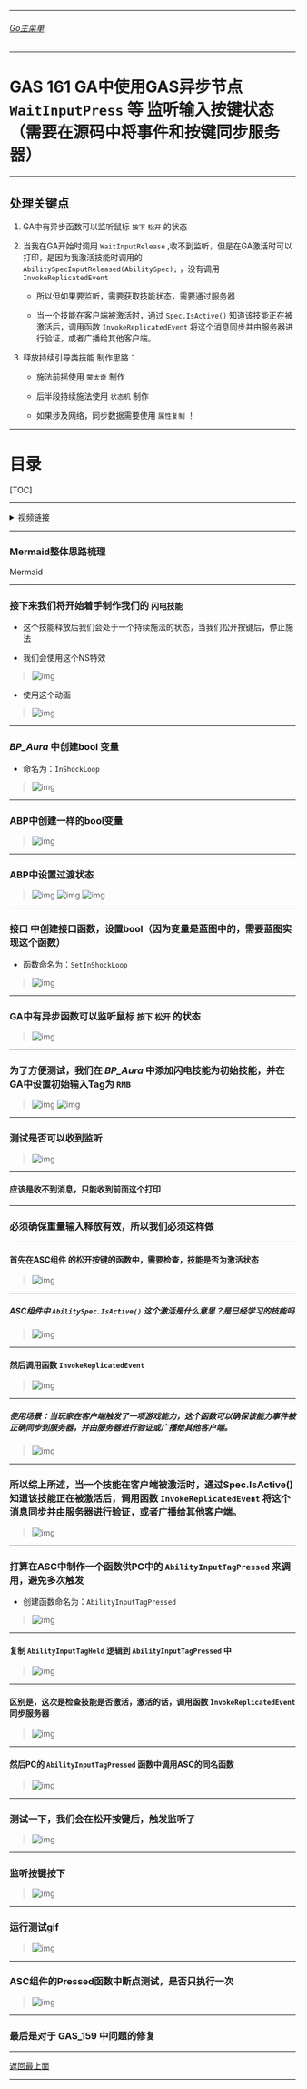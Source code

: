 ___________________________________________________________________________________________
###### [Go主菜单](../MainMenu.md)
___________________________________________________________________________________________

# GAS 161 GA中使用GAS异步节点  `WaitInputPress` 等 监听输入按键状态（需要在源码中将事件和按键同步服务器）

___________________________________________________________________________________________

## 处理关键点

1. GA中有异步函数可以监听鼠标 `按下` `松开` 的状态

2. 当我在GA开始时调用 `WaitInputRelease` ,收不到监听，但是在GA激活时可以打印，是因为我激活技能时调用的 `AbilitySpecInputReleased(AbilitySpec);` ，没有调用 `InvokeReplicatedEvent`

    - 所以但如果要监听，需要获取技能状态，需要通过服务器

    - 当一个技能在客户端被激活时，通过 `Spec.IsActive()`  知道该技能正在被激活后，调用函数 `InvokeReplicatedEvent` 将这个消息同步并由服务器进行验证，或者广播给其他客户端。

3. 释放持续引导类技能 制作思路：

    - 施法前摇使用 `蒙太奇` 制作

    - 后半段持续施法使用 `状态机` 制作

    - 如果涉及网络，同步数据需要使用 `属性复制` ！

___________________________________________________________________________________________

# 目录


[TOC]


___________________________________________________________________________________________

<details>
<summary>视频链接</summary>

[5. Invoke Replicated Event_哔哩哔哩_bilibili](https://www.bilibili.com/video/BV1TH4y1L7NP/?p=118&spm_id_from=pageDriver&vd_source=9e1e64122d802b4f7ab37bd325a89e6c)

------

</details>

___________________________________________________________________________________________

### Mermaid整体思路梳理

Mermaid

___________________________________________________________________________________________

### 接下来我们将开始着手制作我们的 `闪电技能`

  - 这个技能释放后我们会处于一个持续施法的状态，当我们松开按键后，停止施法

- 我们会使用这个NS特效
>![img](https://api2.mubu.com/v3/document_image/25165450_dd1339ae-9036-4bcb-cf87-a1c125ac28a8.png)

- 使用这个动画
>![img](https://api2.mubu.com/v3/document_image/25165450_f077e6f4-fdf6-4ebf-dc45-4c2ebc60a619.png)


------

### ***BP_Aura*** 中创建bool 变量

  - 命名为：`InShockLoop`

>![img](https://api2.mubu.com/v3/document_image/25165450_5eece7ff-5588-47be-d242-1b34ccdf47d6.png)


------

### ABP中创建一样的bool变量
>![img](https://api2.mubu.com/v3/document_image/25165450_8787f575-5a8f-4c9a-c7fd-d569322e7956.png)


------

### ABP中设置过渡状态
>![img](https://api2.mubu.com/v3/document_image/25165450_51efc342-0b65-47be-d9fb-0827c8acf473.png)
>![img](https://api2.mubu.com/v3/document_image/25165450_8f713cb2-83b2-4234-ecea-450c6f152630.png)
>![img](https://api2.mubu.com/v3/document_image/25165450_f999fb3a-2bb8-4184-bc9f-52810932dafa.png)


------

### 接口  中创建接口函数，设置bool（因为变量是蓝图中的，需要蓝图实现这个函数）

  - 函数命名为：`SetInShockLoop`

>![img](https://api2.mubu.com/v3/document_image/25165450_17dc7213-2e5d-4d5f-ac3b-98a67dfe22fa.png)


------

### GA中有异步函数可以监听鼠标 `按下` `松开` 的状态
>![img](https://api2.mubu.com/v3/document_image/25165450_2320f88b-c339-40d0-a040-05fd84ee2e57.png)


------

### 为了方便测试，我们在 ***BP_Aura*** 中添加闪电技能为初始技能，并在GA中设置初始输入Tag为 `RMB`
>![img](https://api2.mubu.com/v3/document_image/25165450_9d6f04f7-ef07-48ce-d424-9377f9ed9667.png)
>![img](https://api2.mubu.com/v3/document_image/25165450_368f5d35-958f-46e2-a83b-f018ab4c03db.png)


------

### 测试是否可以收到监听
>![img](https://api2.mubu.com/v3/document_image/25165450_bbeb82e9-f6a9-4515-d688-1e2e3696595c.png)


------

#### 应该是收不到消息，只能收到前面这个打印


------

### 必须确保重量输入释放有效，所以我们必须这样做


------

#### 首先在ASC组件 的松开按键的函数中，需要检查，技能是否为激活状态
>![img](https://api2.mubu.com/v3/document_image/25165450_a2a94bf4-74b7-41f5-a867-8cf1d8f73f45.png)


------

##### ASC组件中 `AbilitySpec.IsActive()` 这个激活是什么意思？是已经学习的技能吗
>![img](https://api2.mubu.com/v3/document_image/25165450_6ff20b14-00e1-4bd4-bbbc-4b009d449b37.png)


------

#### 然后调用函数 `InvokeReplicatedEvent`
>![img](https://api2.mubu.com/v3/document_image/25165450_3b816362-df57-4fbb-8939-c5908d6b1ffc.png)


------

##### 使用场景：当玩家在客户端触发了一项游戏能力，这个函数可以确保该能力事件被正确同步到服务器，并由服务器进行验证或广播给其他客户端。
>![img](https://api2.mubu.com/v3/document_image/25165450_f2e465ee-e666-42df-d634-029731df2c29.png)


------

### 所以综上所述，当一个技能在客户端被激活时，通过Spec.IsActive() 知道该技能正在被激活后，调用函数 `InvokeReplicatedEvent` 将这个消息同步并由服务器进行验证，或者广播给其他客户端。
>![img](https://api2.mubu.com/v3/document_image/25165450_fd01f655-3649-4138-ccfe-337c2fb910fc.png)


------

### 打算在ASC中制作一个函数供PC中的 `AbilityInputTagPressed` 来调用，避免多次触发

  - 创建函数命名为：`AbilityInputTagPressed`

>![img](https://api2.mubu.com/v3/document_image/25165450_85afa2ae-33ea-4ff5-da45-f1f90d0d7902.png)


------

#### 复制 `AbilityInputTagHeld` 逻辑到 `AbilityInputTagPressed` 中
>![img](https://api2.mubu.com/v3/document_image/25165450_aa106078-d3fe-4ad2-8361-e2c97b9d3e0b.png)


------

#### 区别是，这次是检查技能是否激活，激活的话，调用函数 `InvokeReplicatedEvent` 同步服务器
>![img](https://api2.mubu.com/v3/document_image/25165450_461ead3c-ae53-4d47-c973-5196b3036411.png)


------

#### 然后PC的 `AbilityInputTagPressed` 函数中调用ASC的同名函数
>![img](https://api2.mubu.com/v3/document_image/25165450_9c54a486-ddb4-46d7-9553-99bdb0562cc8.png)


------

### 测试一下，我们会在松开按键后，触发监听了
>![img](https://api2.mubu.com/v3/document_image/25165450_5d754645-bc5a-4e9b-d9a4-9f5cfe1a460f.png)


------

### 监听按键按下
>![img](https://api2.mubu.com/v3/document_image/25165450_4bbfe091-24e8-40ef-a2d4-7d9b40b3b4c8.png)


------

### 运行测试gif
>![img](https://api2.mubu.com/v3/document_image/25165450_608d604c-c16e-46d3-e1a1-aa5b88619112.png)


------

### ASC组件的Pressed函数中断点测试，是否只执行一次
>![img](https://api2.mubu.com/v3/document_image/25165450_204bf7d4-dd2e-4aee-923f-f2aff4a61f60.png)


------

### 最后是对于 GAS_159 中问题的修复

___________________________________________________________________________________________

[返回最上面](#Go主菜单)

___________________________________________________________________________________________